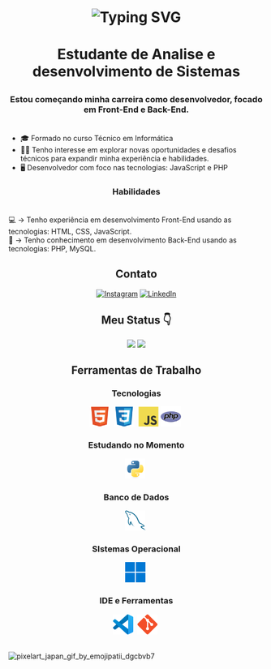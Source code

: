#
<h1 align="center">
    
  <img src="https://readme-typing-svg.herokuapp.com?font=Protest+Revolution&weight=900&size=30&duration=1500&pause=500&color=5375df&center=true&random=false&height=80&lines=Ol%C3%A1!;Me+chamo+Bruno+Marinho!" alt="Typing SVG"  />
  
</h1>
<h1 align="center" bold=true>
    
 Estudante de Analise e desenvolvimento de Sistemas
 
</h1>

<h3 align="center" bold=true>
     Estou começando minha carreira como desenvolvedor, focado em Front-End e Back-End.<br><br>
</h3> 

- 🎓 Formado no curso Técnico em Informática
- 👨‍💻 Tenho interesse em explorar novas oportunidades e desafios técnicos para expandir minha experiência e habilidades.
- 🖥️ Desenvolvedor com foco nas tecnologias: JavaScript e PHP   

<h3 align="center" bold=true>
     Habilidades <br><br>
</h3> 

  💻 -> Tenho experiência em desenvolvimento Front-End usando as tecnologias: HTML, CSS, JavaScript. <br>
  🚀 -> Tenho conhecimento em desenvolvimento Back-End usando as tecnologias: PHP, MySQL. <br>


<h2 align="center" bold=true>
 Contato
</h2>

<div align="center">
  
  [![Instagram](https://img.shields.io/badge/Instagram-E4405F?style=for-the-badge&logo=instagram&logoColor=white)](https://www.instagram.com/dev_marinho/)
  [![LinkedIn](https://img.shields.io/badge/LinkedIn-0077B5?style=for-the-badge&logo=linkedin&logoColor=white)](https://www.linkedin.com/in/bruno-marinho-souza-751640273/)

</div>

<h2 align="center" bold=true>
 Meu Status 👇
</h2>

<div align = "center">
    
  <img height = "200em" src="https://github-readme-stats.vercel.app/api/top-langs/?username=DevMarinh0&show_icons=true&layout=donut&theme=holi&count_private=true"/>
  <img height = "200em" src="https://github-readme-stats.vercel.app/api?username=DevMarinh0&show_icons=true&show_icons=true&theme=holi&count_private=true" />

</div>
<h2 align="center" bold=true>
    Ferramentas de Trabalho 
</h2> 

<h3 align="center" bold=true>
     Tecnologias 
</h3> 

<div align="center">
  <img src="https://github.com/devicons/devicon/blob/master/icons/html5/html5-original.svg" title="HTML5" alt="HTML5" width="40" height="40"/>&nbsp;
  <img src="https://github.com/devicons/devicon/blob/master/icons/css3/css3-original.svg" title="css3" alt="CSS3" width="40" height="40"/>&nbsp;
  <img src="https://github.com/devicons/devicon/blob/master/icons/javascript/javascript-original.svg" title="JavaScript" alt="JavaScript" width="40" height="40"/>
  <img src="https://github.com/devicons/devicon/blob/master/icons/php/php-original.svg" title="PHP" alt="PHP" width="40" height="40"/>&nbsp; 
</div>

<h3 align="center" bold=true>
     Estudando no Momento
</h3> 

<div align="center">
  <img src="https://github.com/devicons/devicon/blob/master/icons/python/python-original.svg" title="Python" alt="Python" width="40" height="40"/>&nbsp;
</div>

<h3 align="center" bold=true>
      Banco de Dados
</h3> 

<div align="center">
  <img src="https://github.com/devicons/devicon/blob/master/icons/mysql/mysql-original.svg" title="MySQL" alt="MySQL" width="40" height="40"/>&nbsp;
</div>

<h3 align="center" bold=true>
      SIstemas Operacional
</h3> 

<div align="center">
  <img src="https://github.com/devicons/devicon/blob/master/icons/windows11/windows11-original.svg" title="Windows" alt="windows" width="40" height="40"/>&nbsp;
</div>

<h3 align="center" bold=true>
      IDE e Ferramentas
</h3> 

<div align="center">
  <img src="https://github.com/devicons/devicon/blob/master/icons/vscode/vscode-original.svg" title="VSCode" alt="VsCode" width="40" height="40"/>&nbsp;
  <img src="https://github.com/devicons/devicon/blob/master/icons/git/git-original.svg" title="Git" alt="Git" width="40" height="40"/>&nbsp;
</div><br>



![pixelart_japan_gif_by_emojipatii_dgcbvb7](https://github.com/user-attachments/assets/c8e196db-ca37-4499-a16c-68ecf902f279)
